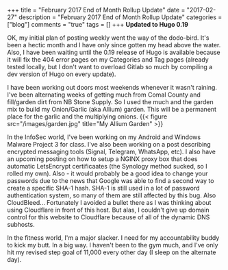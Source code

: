 +++
title = "February 2017 End of Month Rollup Update"
date = "2017-02-27"
description = "February 2017 End of Month Rollup Update"
categories = ["blog"]
comments = "true"
tags = []
+++
**Updated to Hugo 0.19**

OK, my initial plan of posting weekly went the way of the dodo-bird.  It's been a hectic month and I have only since gotten my head above the water.  Also, I have been waiting until the 0.19 release of Hugo is available because it will fix the 404 error pages on my Categories and Tag pages (already tested locally, but I don't want to overload Gitlab so much by compiling a dev version of Hugo on every update).

I have been working out doors most weekends whenever it wasn't raining.  I've been alternating weeks of getting much from Comal County and fill/garden dirt from NB Stone Supply.  So I used the much and the garden mix to build my Onion/Garlic (aka Allium) garden.  This will be a permanent place for the garlic and the multiplying onions.
{{< figure src="/images/garden.jpg" title="My Allium Garden" >}}

In the InfoSec world, I've been working on my Android and Windows Malware Project 3 for class.  I've also been working on a post describing encrypted messaging tools (Signal, Telegram, WhatsApp, etc).  I also have an upcoming posting on how to setup a NGINX proxy box that does automatic LetsEncrypt certificaates (the Synology method sucked, so I rolled my own).  Also - it would probably be a good idea to change your passwords due to the news that Google was able to find a second way to create a specific SHA-1 hash.  SHA-1 is still used in a lot of password authentication system, so many of them are still affected by this bug.  Also CloudBleed...  Fortunately I avoided a bullet there as I was thinking about using Cloudflare in front of this host.  But alas, I couldn't give up domain control for this website to Cloudflare because of all of the dynamic DNS subhosts.

In the fitness world, I'm a major slacker.  I need for my accountability buddy to kick my butt.  In a big way.  I haven't been to the gym much, and I've only hit my revised step goal of 11,000 every other day (I sleep on the alternate day).  
